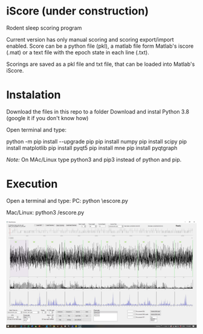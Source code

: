 # iScore (under construction)
Rodent sleep scoring program

Current version has only manual scoring and scoring export/import enabled.
Score can be a python file (pkl), a matlab file form Matlab's iscore (.mat) or a text file with the epoch state in each line (.txt).

Scorings are saved as a pkl file and txt file, that can be loaded into Matlab's iScore.

# Instalation
Download the files in this repo to a folder
Download and instal Python 3.8 (google it if you don't know how)

Open terminal and type:

python -m pip install --upgrade pip
pip install numpy
pip install scipy
pip install matplotlib
pip install pyqt5
pip install mne
pip install pyqtgraph

*Note:* On MAc/Linux type python3 and pip3 instead of python and pip.

# Execution

Open a terminal and type:
PC: python <repo path>\escore.py
  
Mac/Linux: python3 <repo path>/escore.py

![GUI](screenshotjpg.jpg)
